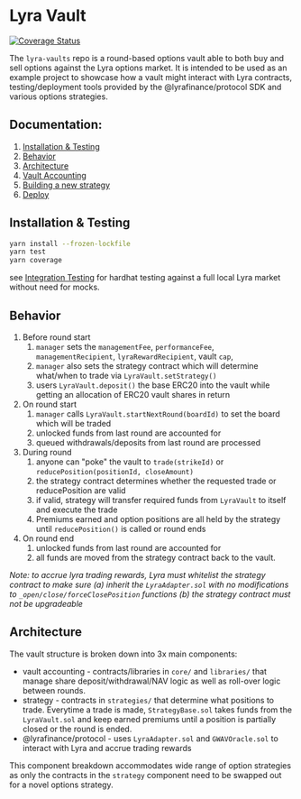 # Lyra Vault

[![Coverage Status](https://coveralls.io/repos/github/rokusk/lyra-vaults/badge.svg?branch=master)](https://coveralls.io/github/rokusk/lyra-vaults?branch=master)

The `lyra-vaults` repo is a round-based options vault able to both buy and sell options against the Lyra options market. It is intended to be used as an example project to showcase how a vault might interact with Lyra contracts, testing/deployment tools provided by the @lyrafinance/protocol SDK and various options strategies. 

## Documentation:
1. [Installation & Testing](#install)
3. [Behavior](#behavior)
4. [Architecture](#architecture)
5. [Vault Accounting](docs/VaultAccounting.md)
6. [Building a new strategy](docs/BuildingNewStrategy.md)
7. [Deploy](docs/Deploying.md)

## Installation & Testing <a name="install"></a>

```bash
yarn install --frozen-lockfile
yarn test
yarn coverage
```

see [Integration Testing](docs/IntegrationTesting.md) for hardhat testing against a full local Lyra market without need for mocks.

## Behavior <a name="behaviour"></a>
1. Before round start
    1. `manager` sets the `managementFee`, `performanceFee`, `managementRecipient`, `lyraRewardRecipient`, vault `cap`,  
    2. `manager` also sets the strategy contract which will determine what/when to trade via `LyraVault.setStrategy()`
    3. users `LyraVault.deposit()` the base ERC20 into the vault while getting an allocation of ERC20 vault shares in return
2. On round start
    1. `manager` calls `LyraVault.startNextRound(boardId)` to set the board which will be traded
    2. unlocked funds from last round are accounted for
    3. queued withdrawals/deposits from last round are processed
3. During round
    1. anyone can "poke" the vault to `trade(strikeId)` or `reducePosition(positionId, closeAmount)`
    2. the strategy contract determines whether the requested trade or reducePosition are valid
    3. if valid, strategy will transfer required funds from `LyraVault` to itself and execute the trade
    4. Premiums earned and option positions are all held by the strategy until `reducePosition()` is called or round ends
4. On round end
    1. unlocked funds from last round are accounted for
    2. all funds are moved from the strategy contract back to the vault.  

*Note: to accrue lyra trading rewards, Lyra must whitelist the strategy contract to make sure
(a) inherit the `LyraAdapter.sol` with no modifications to `_open/close/forceClosePosition` functions 
(b) the strategy contract must not be upgradeable*


## Architecture <a name="architecture"></a>

The vault structure is broken down into 3x main components:
* vault accounting - contracts/libraries in `core/` and `libraries/` that manage share deposit/withdrawal/NAV logic as well as roll-over logic between rounds. 
* strategy - contracts in `strategies/` that determine what positions to trade. Everytime a trade is made, `StrategyBase.sol` takes funds from the `LyraVault.sol` and keep earned premiums until a position is partially closed or the round is ended. 
* @lyrafinance/protocol - uses `LyraAdapter.sol` and `GWAVOracle.sol` to interact with Lyra and accrue trading rewards

This component breakdown accommodates wide range of option strategies as only the contracts in the `strategy` component need to be swapped out for a novel options strategy.
